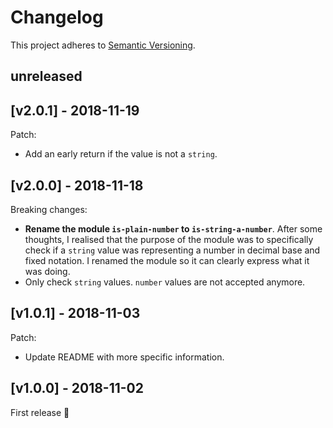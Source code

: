 # Changelog

This project adheres to [Semantic Versioning](http://semver.org/).

## unreleased

## [v2.0.1] - 2018-11-19

Patch:
- Add an early return if the value is not a `string`.

## [v2.0.0] - 2018-11-18

Breaking changes:
- **Rename the module `is-plain-number` to `is-string-a-number`**. After some
  thoughts, I realised that the purpose of the module was to specifically check
  if a `string` value was representing a number in decimal base and fixed
  notation. I renamed the module so it can clearly express what it was doing.
- Only check `string` values. `number` values are not accepted anymore.

## [v1.0.1] - 2018-11-03

Patch:
- Update README with more specific information.

## [v1.0.0] - 2018-11-02

First release :rocket:
